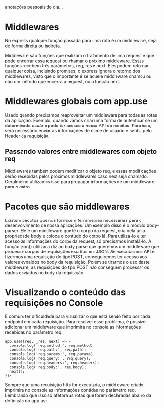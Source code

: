 anotações pessoais do dia...

# Middlewares

No express qualquer função passada para uma rota é um middleware, seja de forma direita ou indireta.

Middleware são funções que realizam o tratamento de uma request e que pode encerrar essa request ou chamar o próximo middleware.
Essas funções recebem três parâmetros, req, res e next. Eles podem retornar qualquer coisa, incluindo promises, o express ignora o retorno dos middlewares, visto que o importante é se aquele middleware chamou ou não um método que encerra a request, ou a função next.

# Middlewares globais com app.use

Usado quando precisamos reaproveitar um middleware para todas as rotas da aplicação.
Exemplo, quando vamos criar uma forma de autenticar se um determinado usuário pode ter acesso à nossa API de receitas. Para isso, será necessário enviar as informações de nome de usuário e senha pelo Header da requisição.

## Passando valores entre middlewares com objeto req

Middlewares também podem modificar o objeto req, e essas modificações serão recebidas pelos próximos middlewares caso next seja chamado. Geralmetne utilizamos isso para propagar informações de um middleware para o outro.

# Pacotes que são middlewares

Existem pacotes que nos fornecem ferrametnas necessárias para o desenvolvimento de nossa aplicações. Um exemplo disso é o módulo body-parser. Ele é um middleware que lê o corpo da request, cria nela uma propriedade body e coloca o contúdo do corpo lá. Para utiliza-lo e ter acesso às informações do corpo da request, só precisamos instalá-lo.
A função json() utilizada diz ao body parse que queremos um middleware que processe corpos de requisições escritos em JSON. Se executarmos API e fizermos uma requisição do tipo POST, conseguiremos ter acesso aos valores evnaidos no body da requisição. Porém se tirarmos o uso deste middleware, as requisições do tipo POST não conseguem processar os dados enviados no body da requisição.

# Visualizando o conteúdo das requisições no Console

É comum ter dificuldade para visualizar o que está sendo feito por cada endpoint em cada requisição.
Para resolver esse problema, é possível adicionar um middleware que imprimirá no console as informações recebidas no parâmetro req.
```
app.use((req, _res, next) => {
  console.log('req.method:', req.method);
  console.log('req.path:', req.path);
  console.log('req.params:', req.params);
  console.log('req.query:', req.query);
  console.log('req.headers:', req.headers);
  console.log('req.body:', req.body);
  next();
});
```

Sempre que uma requisição http for executada, o middleware criado imprimirá no console as informações contidas no parâmetro req. Lembrando que isso só afetará as rotas que forem declaradas abaixo da definição do app.use.